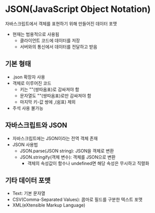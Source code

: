 # JSON(JavaScript Object Notation)

자바스크립트에서 객체를 표현하기 위해 만들어진 데이터 포맷

- 현재는 범용적으로 사용됨
  - 클라이언트 코드에 데이터를 저장
  - 서버와의 통신에서 데이터를 전달하고 받음

## 기본 형태

- .json 확장자 사용
- 객체로 이루어진 코드
  - 키는 ""(쌍따옴표)로 감싸져야 함
  - 문자열도 ""(쌍따옴표)로만 감싸져야 함
  - 마지막 키-값 쌍에 ,(쉼표) 제외
- 주석 사용 불가능

## 자바스크립트와 JSON

- 자바스크립트에는 JSON이라는 전역 객체 존재
- JSON 사용법
  - JSON.parse(JSON string): JSON을 객체로 변환
  - JSON.stringify(객체 변수): 객체를 JSON으로 변환
    - 객체의 속성값이 함수나 undefined면 해당 속성은 무시하고 직렬화

## 기타 데이터 포맷

- Text: 기본 문자열
- CSV(Comma-Separated Values): 콤마로 필드를 구분한 텍스트 포맷
- XML(eXtensible Markup Language)
